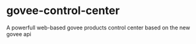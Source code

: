 # govee-control-center
A powerfull web-based govee products control center based on the new govee api
